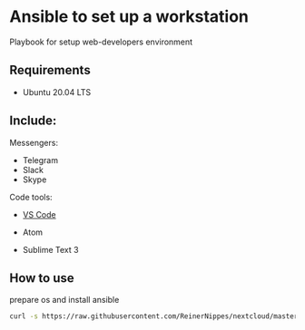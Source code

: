 # Ansible to set up a workstation

Playbook for setup web-developers environment 

## Requirements

-  Ubuntu 20.04 LTS

## Include:

Messengers:

- Telegram
- Slack
- Skype



Code tools:

- [VS Code](https://code.visualstudio.com)

- Atom
- Sublime Text 3



## How to use

  prepare os and install ansible

```bash
curl -s https://raw.githubusercontent.com/ReinerNippes/nextcloud/master/prepare_system.sh | /bin/bash
```









